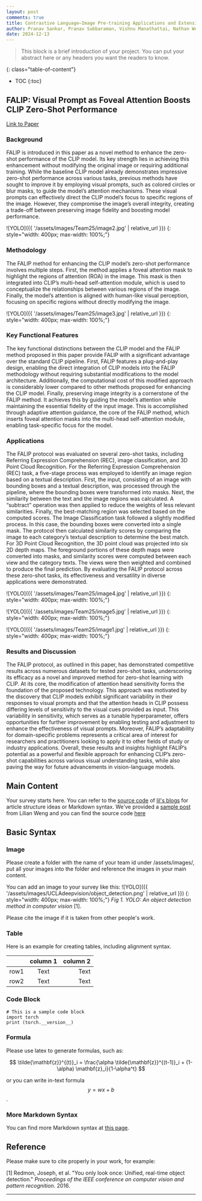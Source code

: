 ```yaml
---
layout: post
comments: true
title: Contrastive Language–Image Pre-training Applications and Extensions
author: Pranav Sankar, Pranav Subbaraman, Vishnu Manathattai, Nathan Wei 
date: 2024-12-13
---
```


> This block is a brief introduction of your project. You can put your abstract here or any headers you want the readers to know.


<!--more-->
{: class="table-of-content"}
* TOC
{:toc}

## FALIP: Visual Prompt as Foveal Attention Boosts CLIP Zero-Shot Performance 
[Link to Paper](https://arxiv.org/pdf/2407.05578v1)

### Background
FALIP is introduced in this paper as a novel method to enhance the zero-shot performance of the CLIP model. Its key strength lies in achieving this enhancement without modifying the original image or requiring additional training. While the baseline CLIP model already demonstrates impressive zero-shot performance across various tasks, previous methods have sought to improve it by employing visual prompts, such as colored circles or blur masks, to guide the model’s attention mechanisms. These visual prompts can effectively direct the CLIP model’s focus to specific regions of the image. However, they compromise the image’s overall integrity, creating a trade-off between preserving image fidelity and boosting model performance.

![YOLO]({{ '/assets/images/Team25/image2.jpg' | relative_url }})
{: style="width: 400px; max-width: 100%;"}

### Methodology
The FALIP method for enhancing the CLIP model’s zero-shot performance involves multiple steps. First, the method applies a foveal attention mask to highlight the regions of attention (ROA) in the image. This mask is then integrated into CLIP’s multi-head self-attention module, which is used to conceptualize the relationships between various regions of the image. Finally, the model’s attention is aligned with human-like visual perception, focusing on specific regions without directly modifying the image.

![YOLO]({{ '/assets/images/Team25/image3.jpg' | relative_url }})
{: style="width: 400px; max-width: 100%;"}

### Key Functional Features
The key functional distinctions between the CLIP model and the FALIP method proposed in this paper provide FALIP with a significant advantage over the standard CLIP pipeline. First, FALIP features a plug-and-play design, enabling the direct integration of CLIP models into the FALIP methodology without requiring substantial modifications to the model architecture. Additionally, the computational cost of this modified approach is considerably lower compared to other methods proposed for enhancing the CLIP model. Finally, preserving image integrity is a cornerstone of the FALIP method. It achieves this by guiding the model’s attention while maintaining the essential fidelity of the input image. This is accomplished through adaptive attention guidance, the core of the FALIP method, which inserts foveal attention masks into the multi-head self-attention module, enabling task-specific focus for the model.

### Applications
The FALIP protocol was evaluated on several zero-shot tasks, including Referring Expression Comprehension (REC), image classification, and 3D Point Cloud Recognition. For the Referring Expression Comprehension (REC) task, a five-stage process was employed to identify an image region based on a textual description. First, the input, consisting of an image with bounding boxes and a textual description, was processed through the pipeline, where the bounding boxes were transformed into masks. Next, the similarity between the text and the image regions was calculated. A “subtract” operation was then applied to reduce the weights of less relevant similarities. Finally, the best-matching region was selected based on the computed scores. The Image Classification task followed a slightly modified process. In this case, the bounding boxes were converted into a single mask. The protocol then calculated similarity scores by comparing the image to each category’s textual description to determine the best match. For 3D Point Cloud Recognition, the 3D point cloud was projected into six 2D depth maps. The foreground portions of these depth maps were converted into masks, and similarity scores were computed between each view and the category texts. The views were then weighted and combined to produce the final prediction. By evaluating the FALIP protocol across these zero-shot tasks, its effectiveness and versatility in diverse applications were demonstrated.

![YOLO]({{ '/assets/images/Team25/image4.jpg' | relative_url }})
{: style="width: 400px; max-width: 100%;"}

![YOLO]({{ '/assets/images/Team25/image5.jpg' | relative_url }})
{: style="width: 400px; max-width: 100%;"}

![YOLO]({{ '/assets/images/Team25/image1.jpg' | relative_url }})
{: style="width: 400px; max-width: 100%;"}

### Results and Discussion
The FALIP protocol, as outlined in this paper, has demonstrated competitive results across numerous datasets for tested zero-shot tasks, underscoring its efficacy as a novel and improved method for zero-shot learning with CLIP. At its core, the modification of attention head sensitivity forms the foundation of the proposed technology. This approach was motivated by the discovery that CLIP models exhibit significant variability in their responses to visual prompts and that the attention heads in CLIP possess differing levels of sensitivity to the visual cues provided as input. This variability in sensitivity, which serves as a tunable hyperparameter, offers opportunities for further improvement by enabling testing and adjustment to enhance the effectiveness of visual prompts. Moreover, FALIP’s adaptability for domain-specific problems represents a critical area of interest for researchers and practitioners looking to apply it to other fields of study or industry applications. Overall, these results and insights highlight FALIP’s potential as a powerful and flexible approach for enhancing CLIP’s zero-shot capabilities across various visual understanding tasks, while also paving the way for future advancements in vision-language models.










## Main Content
Your survey starts here. You can refer to the [source code](https://github.com/lilianweng/lil-log/tree/master/_posts) of [lil's blogs](https://lilianweng.github.io/lil-log/) for article structure ideas or Markdown syntax. We've provided a [sample post](https://ucladeepvision.github.io/CS188-Projects-2022Winter/2017/06/21/an-overview-of-deep-learning.html) from Lilian Weng and you can find the source code [here](https://raw.githubusercontent.com/UCLAdeepvision/CS188-Projects-2022Winter/main/_posts/2017-06-21-an-overview-of-deep-learning.md)

## Basic Syntax
### Image
Please create a folder with the name of your team id under /assets/images/, put all your images into the folder and reference the images in your main content.

You can add an image to your survey like this:
![YOLO]({{ '/assets/images/UCLAdeepvision/object_detection.png' | relative_url }})
{: style="width: 400px; max-width: 100%;"}
*Fig 1. YOLO: An object detection method in computer vision* [1].

Please cite the image if it is taken from other people's work.


### Table
Here is an example for creating tables, including alignment syntax.

|             | column 1    |  column 2     |
| :---        |    :----:   |          ---: |
| row1        | Text        | Text          |
| row2        | Text        | Text          |



### Code Block
```
# This is a sample code block
import torch
print (torch.__version__)
```


### Formula
Please use latex to generate formulas, such as:

$$
\tilde{\mathbf{z}}^{(t)}_i = \frac{\alpha \tilde{\mathbf{z}}^{(t-1)}_i + (1-\alpha) \mathbf{z}_i}{1-\alpha^t}
$$

or you can write in-text formula $$y = wx + b$$.

### More Markdown Syntax
You can find more Markdown syntax at [this page](https://www.markdownguide.org/basic-syntax/).

## Reference
Please make sure to cite properly in your work, for example:

[1] Redmon, Joseph, et al. "You only look once: Unified, real-time object detection." *Proceedings of the IEEE conference on computer vision and pattern recognition*. 2016.

---
